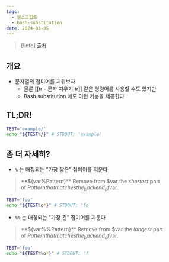```yaml
---
tags:
  - 쉘스크립트
  - bash-substitution
date: 2024-03-05
---
```

> [!info] [출처](https://tldp.org/LDP/abs/html/parameter-substitution.html)

## 개요

- 문자열의 접미어를 지워보자
	- 물론 [[tr - 문자 지우기|tr]] 같은 명령어를 사용할 수도 있지만
	- Bash substitution 에도 이런 기능을 제공한다

## TL;DR!

```bash
TEST='example/'
echo "${TEST%/}" # STDOUT: 'example'
```

## 좀 더 자세히?

- `%` 는 매칭되는 "가장 짧은" 접미어를 지운다

> **${var%Pattern}** Remove from $var the _shortest_ part of $Pattern that matches the _back end_ of $var.

```bash
TEST='foo'
echo "${TEST%o*}" # STDOUT: 'fo'
```

- `%%` 는 매칭되는 "가장 긴" 접미어를 지운다

> **${var%%Pattern}** Remove from $var the _longest_ part of $Pattern that matches the _back end_ of $var.

```bash
TEST='foo'
echo "${TEST%%o*}" # STDOUT: 'f'
```